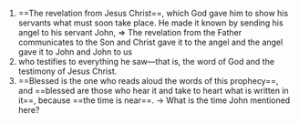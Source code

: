 1. ==The revelation from Jesus Christ==, which God gave him to show his servants what must soon take place. He made it known by sending his angel to his servant John, => The revelation from the Father communicates to the Son and Christ gave it to the angel and the angel gave it to John and John to us 
2. who testifies to everything he saw—that is, the word of God and the testimony of Jesus Christ. 
3. ==Blessed is the one who reads aloud the words of this prophecy==, and ==blessed are those who hear it and take to heart what is written in it==, because ==the time is near==. -> What is the time John mentioned here?